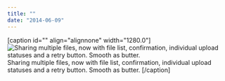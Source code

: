 ```yaml
---
title: ""
date: "2014-06-09"
---
```


\[caption id="" align="alignnone" width="1280.0"\]![  Sharing multiple files, now with file list, confirmation, individual upload statuses and a retry button. Smooth as butter.  ](http://static1.squarespace.com/static/554569a4e4b0b68214c1f5d9/55457b34e4b0fca745eb358d/55457b36e4b0fca745eb3773/1430616946735//img.gif) Sharing multiple files, now with file list, confirmation, individual upload statuses and a retry button. Smooth as butter. \[/caption\]

